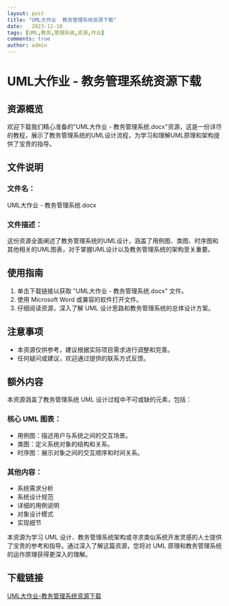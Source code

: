 ```yaml
---
layout: post
title: "UML大作业  教务管理系统资源下载"
date:   2023-12-10
tags: [UML,教务,管理系统,资源,作业]
comments: true
author: admin
---
```

# UML大作业 - 教务管理系统资源下载

## 资源概览

欢迎下载我们精心准备的"UML大作业 - 教务管理系统.docx"资源，这是一份详尽的教程，展示了教务管理系统的UML设计流程，为学习和理解UML原理和架构提供了宝贵的指导。

## 文件说明

### 文件名：
UML大作业 - 教务管理系统.docx

### 文件描述：
这份资源全面阐述了教务管理系统的UML设计，涵盖了用例图、类图、时序图和其他相关的UML图表，对于掌握UML设计以及教务管理系统的架构至关重要。

## 使用指南

1. 单击下载链接以获取 "UML大作业 - 教务管理系统.docx" 文件。
2. 使用 Microsoft Word 或兼容的软件打开文件。
3. 仔细阅读资源，深入了解 UML 设计思路和教务管理系统的总体设计方案。

## 注意事项

- 本资源仅供参考，建议根据实际项目需求进行调整和完善。
- 任何疑问或建议，欢迎通过提供的联系方式反馈。

## 额外内容

本资源涵盖了教务管理系统 UML 设计过程中不可或缺的元素，包括：

### 核心 UML 图表：

- 用例图：描述用户与系统之间的交互场景。
- 类图：定义系统对象的结构和关系。
- 时序图：展示对象之间的交互顺序和时间关系。

### 其他内容：

- 系统需求分析
- 系统设计规范
- 详细的用例说明
- 对象设计模式
- 实现细节

本资源为学习 UML 设计、教务管理系统架构或寻求类似系统开发灵感的人士提供了宝贵的参考和指导。通过深入了解这篇资源，您将对 UML 原理和教务管理系统的运作原理获得更深入的理解。

## 下载链接

[UML大作业-教务管理系统资源下载](https://pan.quark.cn/s/dd67062b0579)
